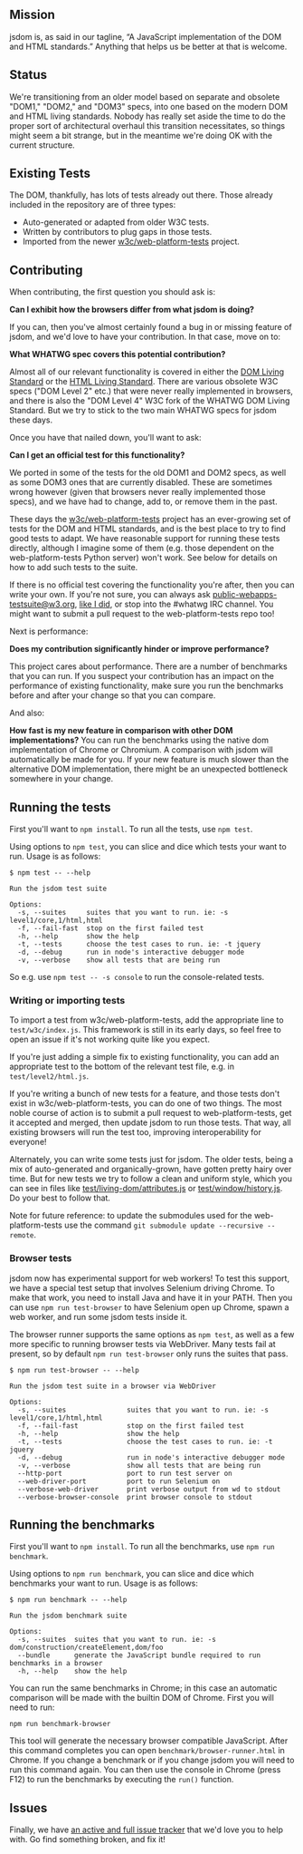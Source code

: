## Mission

jsdom is, as said in our tagline, “A JavaScript implementation of the DOM and HTML standards.” Anything that helps us be better at that is welcome.

## Status

We're transitioning from an older model based on separate and obsolete "DOM1," "DOM2," and "DOM3" specs, into one based on the modern DOM and HTML living standards. Nobody has really set aside the time to do the proper sort of architectural overhaul this transition necessitates, so things might seem a bit strange, but in the meantime we're doing OK with the current structure.

## Existing Tests

The DOM, thankfully, has lots of tests already out there. Those already included in the repository are of three types:

* Auto-generated or adapted from older W3C tests.
* Written by contributors to plug gaps in those tests.
* Imported from the newer [w3c/web-platform-tests](https://github.com/w3c/web-platform-tests) project.

## Contributing

When contributing, the first question you should ask is:

**Can I exhibit how the browsers differ from what jsdom is doing?**

If you can, then you've almost certainly found a bug in or missing feature of jsdom, and we'd love to have your contribution. In that case, move on to:

**What WHATWG spec covers this potential contribution?**

Almost all of our relevant functionality is covered in either the [DOM Living Standard](http://dom.spec.whatwg.org/) or the [HTML Living Standard](http://www.whatwg.org/specs/web-apps/current-work/). There are various obsolete W3C specs ("DOM Level 2" etc.) that were never really implemented in browsers, and there is also the "DOM Level 4" W3C fork of the WHATWG DOM Living Standard. But we try to stick to the two main WHATWG specs for jsdom these days.

Once you have that nailed down, you'll want to ask:

**Can I get an official test for this functionality?**

We ported in some of the tests for the old DOM1 and DOM2 specs, as well as some DOM3 ones that are currently disabled. These are sometimes wrong however (given that browsers never really implemented those specs), and we have had to change, add to, or remove them in the past.

These days the [w3c/web-platform-tests](https://github.com/w3c/web-platform-tests) project has an ever-growing set of tests for the DOM and HTML standards, and is the best place to try to find good tests to adapt. We have reasonable support for running these tests directly, although I imagine some of them (e.g. those dependent on the web-platform-tests Python server) won't work. See below for details on how to add such tests to the suite.

If there is no official test covering the functionality you're after, then you can write your own. If you're not sure, you can always ask [public-webapps-testsuite@w3.org](mailto:public-webapps-testsuite@w3.org), [like I did](http://lists.w3.org/Archives/Public/public-webapps-testsuite/2012Aug/0001.html), or stop into the #whatwg IRC channel. You might want to submit a pull request to the web-platform-tests repo too!

Next is performance:

**Does my contribution significantly hinder or improve performance?**

This project cares about performance. There are a number of benchmarks that you can run. If you suspect your contribution has an impact on the performance of existing functionality, make sure you run the benchmarks before and after your change so that you can compare.

And also:

**How fast is my new feature in comparison with other DOM implementations?**
You can run the benchmarks using the native dom implementation of Chrome or Chromium. A comparison with jsdom will automatically be made for you. If your new feature is much slower than the alternative DOM implementation, there might be an unexpected bottleneck somewhere in your change.

## Running the tests

First you'll want to `npm install`. To run all the tests, use `npm test`.

Using options to `npm test`, you can slice and dice which tests your want to run. Usage is as follows:

```
$ npm test -- --help

Run the jsdom test suite

Options:
  -s, --suites     suites that you want to run. ie: -s level1/core,1/html,html
  -f, --fail-fast  stop on the first failed test
  -h, --help       show the help
  -t, --tests      choose the test cases to run. ie: -t jquery
  -d, --debug      run in node's interactive debugger mode
  -v, --verbose    show all tests that are being run
```

So e.g. use `npm test -- -s console` to run the console-related tests.

### Writing or importing tests

To import a test from w3c/web-platform-tests, add the appropriate line to `test/w3c/index.js`. This framework is still in its early days, so feel free to open an issue if it's not working quite like you expect.

If you're just adding a simple fix to existing functionality, you can add an appropriate test to the bottom of the relevant test file, e.g. in `test/level2/html.js`.

If you're writing a bunch of new tests for a feature, and those tests don't exist in w3c/web-platform-tests, you can do one of two things. The most noble course of action is to submit a pull request to web-platform-tests, get it accepted and merged, then update jsdom to run those tests. That way, all existing browsers will run the test too, improving interoperability for everyone!

Alternately, you can write some tests just for jsdom. The older tests, being a mix of auto-generated and organically-grown, have gotten pretty hairy over time. But for new tests we try to follow a clean and uniform style, which you can see in files like [test/living-dom/attributes.js](https://github.com/tmpvar/jsdom/blob/master/test/living-dom/attributes.js) or [test/window/history.js](https://github.com/tmpvar/jsdom/blob/master/test/window/history.js). Do your best to follow that.

Note for future reference: to update the submodules used for the web-platform-tests use the command `git submodule update --recursive --remote`.

### Browser tests

jsdom now has experimental support for web workers! To test this support, we have a special test setup that involves Selenium driving Chrome. To make that work, you need to install Java and have it in your PATH. Then you can use `npm run test-browser` to have Selenium open up Chrome, spawn a web worker, and run some jsdom tests inside it.

The browser runner supports the same options as `npm test`, as well as a few more specific to running browser tests via WebDriver. Many tests fail at present, so by default `npm run test-browser` only runs the suites that pass.

```
$ npm run test-browser -- --help

Run the jsdom test suite in a browser via WebDriver

Options:
  -s, --suites               suites that you want to run. ie: -s level1/core,1/html,html
  -f, --fail-fast            stop on the first failed test
  -h, --help                 show the help
  -t, --tests                choose the test cases to run. ie: -t jquery
  -d, --debug                run in node's interactive debugger mode
  -v, --verbose              show all tests that are being run
  --http-port                port to run test server on
  --web-driver-port          port to run Selenium on
  --verbose-web-driver       print verbose output from wd to stdout
  --verbose-browser-console  print browser console to stdout
```

## Running the benchmarks

First you'll want to `npm install`. To run all the benchmarks, use `npm run benchmark`.

Using options to `npm run benchmark`, you can slice and dice which benchmarks your want to run. Usage is as follows:

```
$ npm run benchmark -- --help

Run the jsdom benchmark suite

Options:
  -s, --suites  suites that you want to run. ie: -s dom/construction/createElement,dom/foo
  --bundle      generate the JavaScript bundle required to run benchmarks in a browser
  -h, --help    show the help
```

You can run the same benchmarks in Chrome; in this case an automatic comparison will be made with the builtin DOM of Chrome. First you will need to run:

```
npm run benchmark-browser
```

This tool will generate the necessary browser compatible JavaScript. After this command completes you can open `benchmark/browser-runner.html` in Chrome. If you change a benchmark or if you change jsdom you will need to run this command again. You can then use the console in Chrome (press F12) to run the benchmarks by executing the `run()` function.

## Issues

Finally, we have [an active and full issue tracker](https://github.com/tmpvar/jsdom/issues) that we'd love you to help with. Go find something broken, and fix it!
